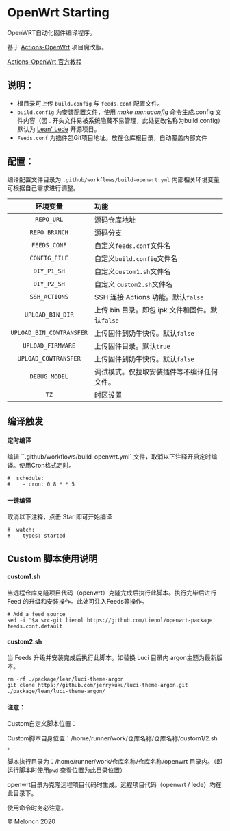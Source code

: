 # OpenWrt Starting 

OpenWRT自动化固件编译程序。

基于 [Actions-OpenWrt](https://github.com/P3TERX/Actions-OpenWrt) 项目魔改版。

[Actions-OpenWrt 官方教程](https://p3terx.com/archives/build-openwrt-with-github-actions.html)

## 说明：

- 根目录可上传 `build.config` 与 `feeds.conf` 配置文件。
- `build.config` 为安装配置文件，使用  *make menuconfig*  命令生成.config 文件内容（因 . 开头文件易被系统隐藏不易管理，此处更改名称为build.config）默认为 [Lean' Lede](https://github.com/coolsnowwolf/lede) 开源项目。
- `Feeds.conf` 为插件包Git项目地址。放在仓库根目录，自动覆盖内部文件

## 配置：

编译配置文件目录为 `.github/workflows/build-openwrt.yml` 内部相关环境变量可根据自己需求进行调整。

|         环境变量         | 功能                                            |
| :----------------------: | :---------------------------------------------- |
|        `REPO_URL`        | 源码仓库地址                                    |
|      `REPO_BRANCH`       | 源码分支                                        |
|       `FEEDS_CONF`       | 自定义`feeds.conf`文件名                        |
|      `CONFIG_FILE`       | 自定义`build.config`文件名                      |
|       `DIY_P1_SH`        | 自定义`custom1.sh`文件名                        |
|       `DIY_P2_SH`        | 自定义 `custom2.sh`文件名                       |
|      `SSH_ACTIONS`       | SSH 连接 Actions 功能。默认`false`              |
|     `UPLOAD_BIN_DIR`     | 上传 bin 目录。即包 ipk 文件和固件。默认`false` |
| `UPLOAD_BIN_COWTRANSFER` | 上传固件到奶牛快传。默认`false`                 |
|    `UPLOAD_FIRMWARE`     | 上传固件目录。默认`true`                        |
|   `UPLOAD_COWTRANSFER`   | 上传固件到奶牛快传。默认`false`                 |
|      `DEBUG_MODEL`       | 调试模式。仅拉取安装插件等不编译任何文件。      |
|           `TZ`           | 时区设置                                        |



##  编译触发

#### 定时编译

编辑 ``.github/workflows/build-openwrt.yml` 文件，取消以下注释开启定时编译。使用Cron格式定时。

```
#  schedule: 
#    - cron: 0 8 * * 5
```

####  一键编译

取消以下注释，点击 Star 即可开始编译

```
#  watch:
#    types: started
```



## Custom 脚本使用说明

#### custom1.sh

当远程仓库克隆项目代码（openwrt）克隆完成后执行此脚本。执行完毕后进行 Feed 的升级和安装操作。此处可注入Feeds等操作。

```
# Add a feed source
sed -i '$a src-git lienol https://github.com/Lienol/openwrt-package' feeds.conf.default
```

#### custom2.sh

当 Feeds 升级并安装完成后执行此脚本。如替换 Luci 目录内 argon主题为最新版本。

```
rm -rf ./package/lean/luci-theme-argon
git clone https://github.com/jerrykuku/luci-theme-argon.git ./package/lean/luci-theme-argon/
```

####  注意：

Custom自定义脚本位置：

Custom脚本自身位置：/home/runner/work/仓库名称/仓库名称/custom1/2.sh 。

脚本执行目录为：/home/runner/work/仓库名称/仓库名称/openwrt 目录内。（即运行脚本时使用`pwd` 查看位置为此目录位置）

openwrt目录为克隆远程项目代码时生成。远程项目代码（openwrt / lede）均在此目录下。

使用命令时务必注意。



© Meloncn  2020




